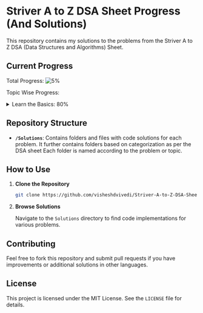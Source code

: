 # Striver A to Z DSA Sheet Progress (And Solutions)

This repository contains my solutions to the problems from the Striver A to Z DSA (Data Structures and Algorithms) Sheet.

## Current Progress

Total Progress: ![5%](https://us-central1-progress-markdown.cloudfunctions.net/progress/5)

Topic Wise Progress:

<details>
<summary>Learn the Basics: 80%</summary>

- Lec 1: Things to Know in C++: ![100%](https://us-central1-progress-markdown.cloudfunctions.net/progress/100)
- Lec 2: Build-up Logical Thinking: ![100%](https://us-central1-progress-markdown.cloudfunctions.net/progress/100)
- Lec 3: Learn STL: ![100%](https://us-central1-progress-markdown.cloudfunctions.net/progress/100)
- Lec 4: Know Basic Maths: ![100%](https://us-central1-progress-markdown.cloudfunctions.net/progress/100)
- Lec 5: Learn Basic Recursion: ![67%](https://us-central1-progress-markdown.cloudfunctions.net/progress/67)
- Lec 6: Learn Basic Hashing: ![0%](https://us-central1-progress-markdown.cloudfunctions.net/progress/0)
</details>

<!-- <details>
<summary>Learn Important Sorting Techniques: 100%</summary>

- Lec 1: Sorting-1: ![100%](https://us-central1-progress-markdown.cloudfunctions.net/progress/100)
- Lec 2: Sorting-2: ![100%](https://us-central1-progress-markdown.cloudfunctions.net/progress/100)
</details>

<details>
<summary>Arrays: 77%</summary>

- Easy: ![100%](https://us-central1-progress-markdown.cloudfunctions.net/progress/100)
- Medium: ![100%](https://us-central1-progress-markdown.cloudfunctions.net/progress/100)
- Hard: ![25%](https://us-central1-progress-markdown.cloudfunctions.net/progress/25)
</details> -->

## Repository Structure

- **`/Solutions`**: Contains folders and files with code solutions for each problem. It further contains folders based on categorization as per the DSA sheet Each folder is named according to the problem or topic.

## How to Use

1. **Clone the Repository**

   ```bash
   git clone https://github.com/visheshdvivedi/Striver-A-to-Z-DSA-Sheet-Progress.git

2. **Browse Solutions**

    Navigate to the ```Solutions``` directory to find code implementations for various problems.

## Contributing

Feel free to fork this repository and submit pull requests if you have improvements or additional solutions in other languages.

## License

This project is licensed under the MIT License. See the ```LICENSE``` file for details.